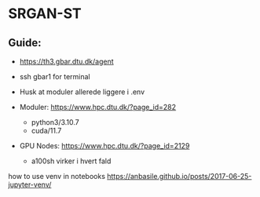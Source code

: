 # SRGAN-ST


## Guide:

* https://th3.gbar.dtu.dk/agent
* ssh gbar1 for terminal

* Husk at moduler allerede liggere i .env
* Moduler: https://www.hpc.dtu.dk/?page_id=282
    - python3/3.10.7
    - cuda/11.7

* GPU Nodes: https://www.hpc.dtu.dk/?page_id=2129
    - a100sh virker i hvert fald




how to use venv in notebooks
https://anbasile.github.io/posts/2017-06-25-jupyter-venv/
